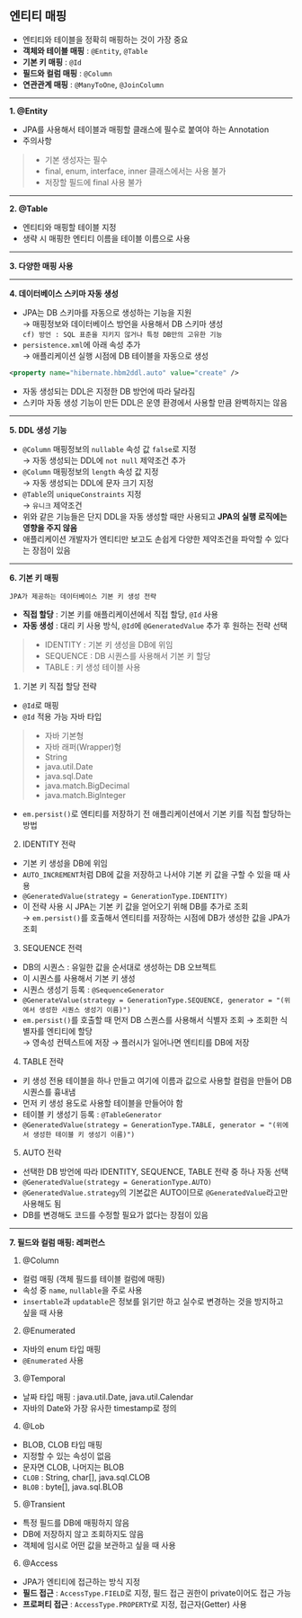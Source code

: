 ## 엔티티 매핑

- 엔티티와 테이블을 정확히 매핑하는 것이 가장 중요
- **객체와 테이블 매핑** : `@Entity`, `@Table`
- **기본 키 매핑** : `@Id`
- **필드와 컬럼 매핑** : `@Column`
- **연관관계 매핑** : `@ManyToOne`, `@JoinColumn`

---

**1. @Entity**
- JPA를 사용해서 테이블과 매핑할 클래스에 필수로 붙여야 하는 Annotation
- 주의사항
> - 기본 생성자는 필수
> - final, enum, interface, inner 클래스에서는 사용 불가
> - 저장할 필드에 final 사용 불가

---

**2. @Table**
- 엔티티와 매핑할 테이블 지정
- 생략 시 매핑한 엔티티 이름을 테이블 이름으로 사용

---

**3. 다양한 매핑 사용**

---

**4. 데이터베이스 스키마 자동 생성**
- JPA는 DB 스키마를 자동으로 생성하는 기능을 지원\
→ 매핑정보와 데이터베이스 방언을 사용해서 DB 스키마 생성\
`cf) 방언 : SQL 표준을 지키지 않거나 특정 DB만의 고유한 기능`
- `persistence.xml`에 아래 속성 추가\
→ 애플리케이션 실행 시점에 DB 테이블을 자동으로 생성
```xml
<property name="hibernate.hbm2ddl.auto" value="create" />
```
- 자동 생성되는 DDL은 지정한 DB 방언에 따라 달라짐
- 스키마 자동 생성 기능이 만든 DDL은 운영 환경에서 사용할 만큼 완벽하지는 않음

---

**5. DDL 생성 기능**
- `@Column` 매핑정보의 `nullable` 속성 값 `false`로 지정\
→ 자동 생성되는 DDL에 `not null` 제약조건 추가
- `@Column` 매핑정보의 `length` 속성 값 지정\
→ 자동 생성되는 DDL에 문자 크기 지정
- `@Table`의 `uniqueConstraints` 지정\
→ `유니크` 제약조건
- 위와 같은 기능들은 단지 DDL을 자동 생성할 때만 사용되고 **JPA의 실행 로직에는 영향을 주지 않음**
- 애플리케이션 개발자가 엔티티만 보고도 손쉽게 다양한 제약조건을 파악할 수 있다는 장점이 있음

---

**6. 기본 키 매핑**

`JPA가 제공하는 데이터베이스 기본 키 생성 전략`
- **직접 할당** : 기본 키를 애플리케이션에서 직접 할당, `@Id` 사용
- **자동 생성** : 대리 키 사용 방식, `@Id`에 `@GeneratedValue` 추가 후 원하는 전략 선택
> - IDENTITY : 기본 키 생성을 DB에 위임
> - SEQUENCE : DB 시퀀스를 사용해서 기본 키 할당
> - TABLE : 키 생성 테이블 사용

1. 기본 키 직접 할당 전략
- `@Id`로 매핑
- `@Id` 적용 가능 자바 타입
> - 자바 기본형
> - 자바 래퍼(Wrapper)형
> - String
> - java.util.Date
> - java.sql.Date
> - java.match.BigDecimal
> - java.match.BigInteger

- `em.persist()`로 엔티티를 저장하기 전 애플리케이션에서 기본 키를 직접 할당하는 방법

2. IDENTITY 전략
- 기본 키 생성을 DB에 위임
- `AUTO_INCREMENT`처럼 DB에 값을 저장하고 나서야 기본 키 값을 구할 수 있을 때 사용
- `@GeneratedValue(strategy = GenerationType.IDENTITY)`
- 이 전략 사용 시 JPA는 기본 키 값을 얻어오기 위해 DB를 추가로 조회\
→ `em.persist()`를 호출해서 엔티티를 저장하는 시점에 DB가 생성한 값을 JPA가 조회

3. SEQUENCE 전력
- DB의 시퀀스 : 유일한 값을 순서대로 생성하는 DB 오브젝트
- 이 시퀀스를 사용해서 기본 키 생성
- 시퀀스 생성기 등록 : `@SequenceGenerator`
- `@GenerateValue(strategy = GenerationType.SEQUENCE, generator = "(위에서 생성한 시퀀스 생성기 이름)")`
- `em.persist()`를 호출할 때 먼저 DB 스퀀스를 사용해서 식별자 조회 → 조회한 식별자를 엔티티에 할당\
→ 영속성 컨텍스트에 저장 → 플러시가 일어나면 엔티티를 DB에 저장

4. TABLE 전략
- 키 생성 전용 테이블을 하나 만들고 여기에 이름과 값으로 사용할 컬럼을 만들어 DB 시퀀스를 흉내냄
- 먼저 키 생성 용도로 사용할 테이블을 만들어야 함
- 테이블 키 생성기 등록 : `@TableGenerator`
- `@GeneratedValue(strategy = GenerationType.TABLE, generator = "(위에서 생성한 테이블 키 생성기 이름)")`

5. AUTO 전략
- 선택한 DB 방언에 따라 IDENTITY, SEQUENCE, TABLE 전략 중 하나 자동 선택
- `@GeneratedValue(strategy = GenerationType.AUTO)`
- `@GeneratedValue.strategy`의 기본값은 AUTO이므로 `@GeneratedValue`라고만 사용해도 됨
- DB를 변경해도 코드를 수정할 필요가 없다는 장점이 있음

---

**7. 필드와 컬럼 매핑: 레퍼런스**
1. @Column
- 컬럼 매핑 (객체 필드를 테이블 컬럼에 매핑)
- 속성 중 `name`, `nullable`을 주로 사용
- `insertable`과 `updatable`은 정보를 읽기만 하고 실수로 변경하는 것을 방지하고 싶을 때 사용

2. @Enumerated
- 자바의 enum 타입 매핑
- `@Enumerated` 사용

3. @Temporal
- 날짜 타입 매핑 : java.util.Date, java.util.Calendar
- 자바의 Date와 가장 유사한 timestamp로 정의

4. @Lob
- BLOB, CLOB 타입 매핑
- 지정할 수 있는 속성이 없음
- 문자면 CLOB, 나머지는 BLOB
- `CLOB` : String, char[], java.sql.CLOB
- `BLOB` : byte[], java.sql.BLOB

5. @Transient
- 특정 필드를 DB에 매핑하지 않음
- DB에 저장하지 않고 조회하지도 않음
- 객체에 임시로 어떤 값을 보관하고 싶을 때 사용

6. @Access
- JPA가 엔티티에 접근하는 방식 지정
- **필드 접근** : `AccessType.FIELD`로 지정, 필드 접근 권한이 private이어도 접근 가능
- **프로퍼티 접근** : `AccessType.PROPERTY`로 지정, 접근자(Getter) 사용

